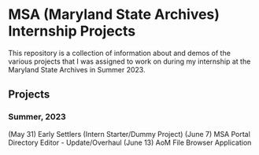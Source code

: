 # MSA (Maryland State Archives) Internship Projects
This repository is a collection of information about and demos of the various projects that I was assigned to work on during my internship at the Maryland State Archives in Summer 2023.

## Projects
### Summer, 2023
(May 31) Early Settlers (Intern Starter/Dummy Project)
(June 7) MSA Portal Directory Editor - Update/Overhaul
(June 13) AoM File Browser Application
